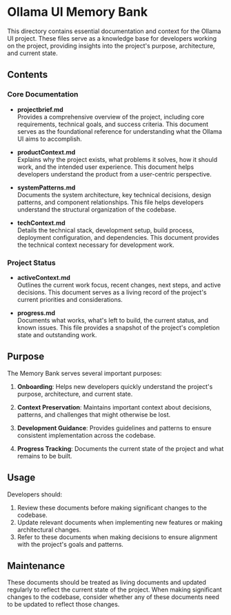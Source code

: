 # Ollama UI Memory Bank

This directory contains essential documentation and context for the Ollama UI project. These files serve as a knowledge base for developers working on the project, providing insights into the project's purpose, architecture, and current state.

## Contents

### Core Documentation

- **projectbrief.md**  
  Provides a comprehensive overview of the project, including core requirements, technical goals, and success criteria. This document serves as the foundational reference for understanding what the Ollama UI aims to accomplish.

- **productContext.md**  
  Explains why the project exists, what problems it solves, how it should work, and the intended user experience. This document helps developers understand the product from a user-centric perspective.

- **systemPatterns.md**  
  Documents the system architecture, key technical decisions, design patterns, and component relationships. This file helps developers understand the structural organization of the codebase.

- **techContext.md**  
  Details the technical stack, development setup, build process, deployment configuration, and dependencies. This document provides the technical context necessary for development work.

### Project Status

- **activeContext.md**  
  Outlines the current work focus, recent changes, next steps, and active decisions. This document serves as a living record of the project's current priorities and considerations.

- **progress.md**  
  Documents what works, what's left to build, the current status, and known issues. This file provides a snapshot of the project's completion state and outstanding work.

## Purpose

The Memory Bank serves several important purposes:

1. **Onboarding**: Helps new developers quickly understand the project's purpose, architecture, and current state.

2. **Context Preservation**: Maintains important context about decisions, patterns, and challenges that might otherwise be lost.

3. **Development Guidance**: Provides guidelines and patterns to ensure consistent implementation across the codebase.

4. **Progress Tracking**: Documents the current state of the project and what remains to be built.

## Usage

Developers should:

1. Review these documents before making significant changes to the codebase.
2. Update relevant documents when implementing new features or making architectural changes.
3. Refer to these documents when making decisions to ensure alignment with the project's goals and patterns.

## Maintenance

These documents should be treated as living documents and updated regularly to reflect the current state of the project. When making significant changes to the codebase, consider whether any of these documents need to be updated to reflect those changes.